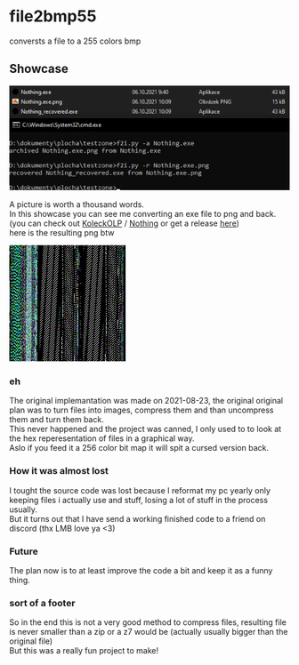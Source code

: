 # file2bmp55
conversts a file to a 255 colors bmp

## Showcase

![shocase_image](promo/showcase.png)

A picture is worth a thousand words.<br>
In this showcase you can see me converting an exe file to png and back.<br>
(you can check out [KoleckOLP](https://github.com/KoleckOLP) / [Nothing](https://github.com/KoleckOLP/Nothing) or get a release [here](https://github.com/KoleckOLP/Nothing/releases/tag/1.1.1.0)) <br>
here is the resulting png btw

![png of Nothing.exe](promo/Nothing.exe.png)

### eh
The original implemantation was made on 2021-08-23, the original original plan was to turn files into images, compress them and than uncompress them and turn them back.<br>
This never happened and the project was canned, I only used to to look at the hex reperesentation of files in a graphical way.<br>
Aslo if you feed it a 256 color bit map it will spit a cursed version back.

### How it was almost lost
I tought the source code was lost because I reformat my pc yearly only keeping files i actually use and stuff, losing a lot of stuff in the process usually.<br>
But it turns out that I have send a working finished code to a friend on discord (thx LMB love ya <3)

### Future
The plan now is to at least improve the code a bit and keep it as a funny thing.

### sort of a footer
So in the end this is not a very good method to compress files, resulting file is never smaller than a zip or a z7 would be (actually usually bigger than the original file)<br>
But this was a really fun project to make!
